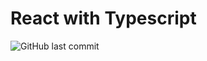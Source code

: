 # React with Typescript
![GitHub last commit](https://img.shields.io/github/last-commit/MamadTaheri/react-typescript-training)
